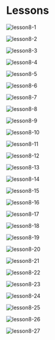 # Lessons
![lesson8-1]()

![lesson8-2]()

![lesson8-3]()

![lesson8-4]()

![lesson8-5]()

![lesson8-6]()

![lesson8-7]()

![lesson8-8]()

![lesson8-9]()

![lesson8-10]()

![lesson8-11]()

![lesson8-12]()

![lesson8-13]()

![lesson8-14]()

![lesson8-15]()

![lesson8-16]()

![lesson8-17]()

![lesson8-18]()

![lesson8-19]()

![lesson8-20]()

![lesson8-21]()

![lesson8-22]()

![lesson8-23]()

![lesson8-24]()

![lesson8-25]()

![lesson8-26]()

![lesson8-27]()


